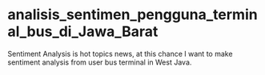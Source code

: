 # analisis_sentimen_pengguna_terminal_bus_di_Jawa_Barat
Sentiment Analysis is hot topics news, at this chance I want to make sentiment analysis from user bus terminal in West Java.

